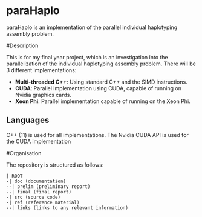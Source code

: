 # paraHaplo
paraHaplo is an implementation of the parallel individual haplotyping assembly problem. 

#Description 

This is for my final year project, which is an investigation into the parallelization of the individual haplotyping assembly problem. There will be 3 different implementations:
* __Multi-threaded C++__: Using standard C++ and the SIMD instructions.
* __CUDA__: Parallel implementation using CUDA, capable of running on Nvidia graphics cards. 
* __Xeon Phi__: Parallel implementation capable of running on the Xeon Phi.

## Languages

C++ (11) is used for all implementations. The Nvidia CUDA API is used for the CUDA implementation

#Organisation 

The repository is structured as follows:

```
| ROOT
-| doc (documentation)
--| prelim (preliminary report)
--| final (final report)
-| src (source code)
-| ref (reference material)
--| links (links to any relevant information)
```
